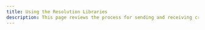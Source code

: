 ```yaml
---
title: Using the Resolution Libraries
description: This page reviews the process for sending and receiving crypto payments using resolution libraries.
---
```


